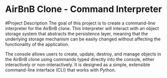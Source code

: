 # AirBnB Clone - Command Interpreter

#Project Description
The goal of this project is to create a command-line interpreter for the AirBnB clone. This interpreter will interact with an object storage system that abstracts the persistence layer, meaning that the underlying storage mechanism can be easily changed without affecting the functionality of the application.

The console allows users to create, update, destroy, and manage objects in the AirBnB clone using commands typed directly into the console, either interactively or non-interactively. It is designed as a simple, extensible command-line interface (CLI) that works with Python.
